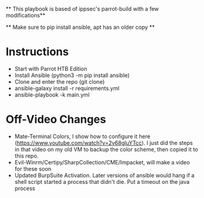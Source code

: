 ** This playbook is based of ippsec's parrot-build with a few modifications**

** Make sure to pip install ansible, apt has an older copy **

# Instructions
* Start with Parrot HTB Edition
* Install Ansible (python3 -m pip install ansible)
* Clone and enter the repo (git clone)
* ansible-galaxy install -r requirements.yml
* ansible-playbook -k main.yml

# Off-Video Changes
* Mate-Terminal Colors, I show how to configure it here (https://www.youtube.com/watch?v=2y68gluYTcc). I just did the steps in that video on my old VM to backup the color scheme, then copied it to this repo.
* Evil-Winrm/Certipy/SharpCollection/CME/Impacket, will make a video for these soon
* Updated BurpSuite Activation. Later versions of ansible would hang if a shell script started a process that didn't die. Put a timeout on the java process
